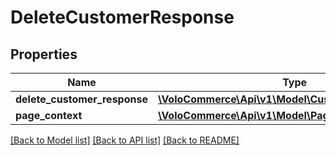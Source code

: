 # DeleteCustomerResponse

## Properties
Name | Type | Description | Notes
------------ | ------------- | ------------- | -------------
**delete_customer_response** | [**\VoloCommerce\Api\v1\Model\CustomerResponseBean**](CustomerResponseBean.md) |  | [optional] 
**page_context** | [**\VoloCommerce\Api\v1\Model\PageContext**](PageContext.md) |  | [optional] 

[[Back to Model list]](../README.md#documentation-for-models) [[Back to API list]](../README.md#documentation-for-api-endpoints) [[Back to README]](../README.md)


